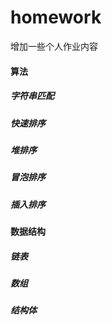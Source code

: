 # homework

增加一些个人作业内容

#### 算法 
##### 字符串匹配
##### 快速排序
##### 堆排序
##### 冒泡排序
##### 插入排序
#### 数据结构 
##### 链表
##### 数组
##### 结构体
